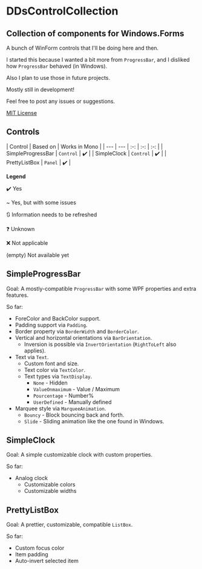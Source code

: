 # DDsControlCollection
## Collection of components for Windows.Forms

A bunch of WinForm controls that I'll be doing here and then.

I started this because I wanted a bit more from `ProgressBar`, and I disliked how `ProgressBar` behaved (in Windows).

Also I plan to use those in future projects.

Mostly still in development!

Feel free to post any issues or suggestions.

[MIT License](License)

## Controls

| Control | Based on | Works in Mono |
| --- | --- | :-: | :-: | :-: |
| SimpleProgressBar | `Control` | ✔️ |
| SimpleClock | `Control` | ✔️ |
| PrettyListBox | `Panel` | ️️✔️ |

**Legend**

✔️ Yes

~ Yes, but with some issues

🔃 Information needs to be refreshed

❓ Unknown

❌ Not applicable

(empty) Not available yet

## SimpleProgressBar

Goal: A mostly-compatible `ProgressBar` with some WPF properties and extra features.

So far:
- ForeColor and BackColor support.
- Padding support via `Padding`.
- Border property via `BorderWidth` and `BorderColor`.
- Vertical and horizontal orientations via `BarOrientation`.
  - Inversion is possible via `InvertOrientation` (`RightToLeft` also applies).
- Text via `Text`.
  - Custom font and size.
  - Text color via `TextColor`.
  - Text types via `TextDisplay`.
    - `None` - Hidden
    - `ValueOnmaximum` - Value / Maximum
    - `Pourcentage` - Number%
    - `UserDefined` - Manually defined
- Marquee style via `MarqueeAnimation`.
  - `Bouncy` - Block bouncing back and forth.
  - `Slide` - Sliding animation like the one found in Windows.

## SimpleClock

Goal: A simple customizable clock with custom properties.

So far:
- Analog clock
  - Customizable colors
  - Customizable widths

## PrettyListBox

Goal: A prettier, customizable, compatible `ListBox`.

So far:
- Custom focus color
- Item padding
- Auto-invert selected item

